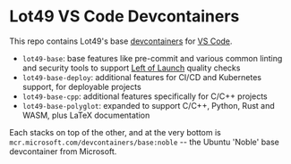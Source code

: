# Lot49 VS Code Devcontainers

This repo contains Lot49's base [devcontainers](https://containers.dev) for [VS Code](https://code.visualstudio.com/).

- `lot49-base`: base features like pre-commit and various common linting and security tools to support [Left of Launch](https://mirror.xyz/0x46c5bBA2274211f81bC810bc227810Ac014d0BA6/SZ5f-VKdMcwWxE_PiFTQcFF-qx9c3rp-vG-b71V6uhc) quality checks
- `lot49-base-deploy`: additional features for CI/CD and Kubernetes support, for deployable projects
- `lot49-base-cpp`: additional features specifically for C/C++ projects
- `lot49-base-polyglot`: expanded to support C/C++, Python, Rust and WASM, plus LaTeX documentation

Each stacks on top of the other, and at the very bottom is `mcr.microsoft.com/devcontainers/base:noble` -- the Ubuntu 'Noble' base devcontainer from Microsoft. 
